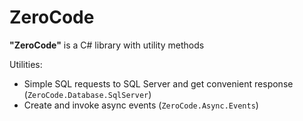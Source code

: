# ZeroCode

**"ZeroCode"** is a C# library with utility methods

Utilities:
- Simple SQL requests to SQL Server and get convenient response (`ZeroCode.Database.SqlServer`)
- Create and invoke async events (`ZeroCode.Async.Events`)
